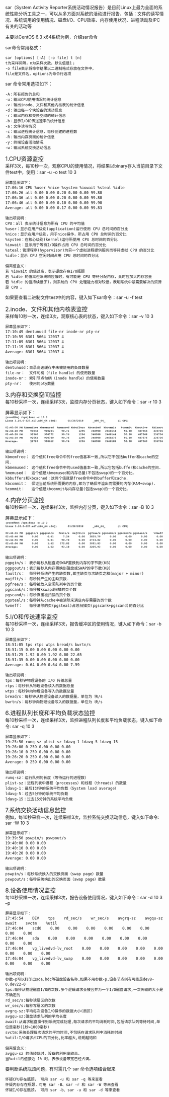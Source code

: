 sar（System Activity Reporter系统活动情况报告）是目前Linux上最为全面的系统性能分析工具之一，可以从多方面对系统的活动进行报告，包括：文件的读写情况、系统调用的使用情况、磁盘I/O、CPU效率、内存使用状况、进程活动及IPC有关的活动等

主要以CentOS 6.3 x64系统为例，介绍sar命令

sar命令常用格式：
```
sar [options] [-A] [-o file] t [n]
t为采样间隔，n为采样次数，默认值是1；
-o file表示将命令结果以二进制格式存放在文件中，
file是文件名，options为命令行选项
```
sar 命令常用选项如下：
```
-A：所有报告的总和
-u：输出CPU使用情况的统计信息
-v：输出inode、文件和其他内核表的统计信息
-d：输出每一个块设备的活动信息
-r：输出内存和交换空间的统计信息
-b：显示I/O和传送速率的统计信息
-a：文件读写情况
-c：输出进程统计信息，每秒创建的进程数
-R：输出内存页面的统计信息
-y：终端设备活动情况
-w：输出系统交换活动信息
```
<font size=4>1.CPU资源监控</font>   <br>
采样3次，每10秒一次，观察CPU的使用情况，将结果以binary存入当前目录下文件test中，使用：sar -u -o test 10 3
```
屏幕显示如下：
17:06:16 CPU %user %nice %system %iowait %steal %idle
17:06:26 all 0.00 0.00 0.20 0.00 0.00 99.80
17:06:36 all 0.00 0.00 0.20 0.00 0.00 99.80
17:06:46 all 0.00 0.00 0.10 0.00 0.00 99.90
Average: all 0.00 0.00 0.17 0.00 0.00 99.83

输出项说明：
CPU：all 表示统计信息为所有 CPU 的平均值
%user：显示在用户级别(application)运行使用 CPU 总时间的百分比
%nice：显示在用户级别，用于nice操作，所占用 CPU 总时间的百分比
%system：在核心级别(kernel)运行所使用 CPU 总时间的百分比
%iowait：显示用于等待I/O操作占用 CPU 总时间的百分比
%steal：管理程序(hypervisor)为另一个虚拟进程提供服务而等待虚拟 CPU 的百分比
%idle：显示 CPU 空闲时间占用 CPU 总时间的百分比

偏离值含义：
若 %iowait 的值过高，表示硬盘存在I/O瓶颈
若 %idle 的值高但系统响应慢时，有可能是 CPU 等待分配内存，此时应加大内存容量
若 %idle 的值持续低于1，则系统的 CPU 处理能力相对较低，表明系统中最需要解决的资源是 CPU 。
```
如果要查看二进制文件test中的内容，键入如下sar命令：sar -u -f test

<font size=4>2.inode、文件和其他内核表监控</font>   <br>
采样每10秒一次，连续3次，观察核心表的状态，键入如下命令：sar -v 10 3
```
屏幕显示如下：
17:10:49 dentunusd file-nr inode-nr pty-nr
17:10:59 6301 5664 12037 4
17:11:09 6301 5664 12037 4
17:11:19 6301 5664 12037 4
Average: 6301 5664 12037 4

输出项说明：
dentunusd：目录高速缓存中未被使用的条目数量
file-nr：  文件句柄（file handle）的使用数量
inode-nr： 索引节点句柄（inode handle）的使用数量
pty-nr：   使用的pty数量
```
<font size=4>3.内存和交换空间监控</font>   <br>
每10秒采样一次，连续采样3次，监控内存分页状态，键入如下命令：sar -r 10 3

屏幕显示如下：  <br>
![image](https://github.com/dwjlw1314/DWJ-PROJECT/raw/master/PictureSource/4.14.1.png)
```
输出项说明：
kbmemfree： 这个值和free命令中的free值基本一致,所以它不包括buffer和cache的空间.
kbmemused： 这个值和free命令中的used值基本一致,所以它包括buffer和cache的空间.
%memused：  这个值是kbmemused和内存总量(不包括swap)的一个百分比.
kbbuffers和kbcached：这两个值就是free命令中的buffer和cache.
kbcommit：  保证当前系统所需要的内存,即为了确保不溢出而需要的内存(RAM+swap).
%commit：   这个值是kbcommit与内存总量(包括swap)的一个百分比.
```
<font size=4>4.内存分页监控</font>   <br>
每10秒采样一次，连续采样3次，监控内存分页，键入如下命令：sar -B 10 3

屏幕显示如下：
![image](https://github.com/dwjlw1314/DWJ-PROJECT/raw/master/PictureSource/4.14.2.png)
```
输出项说明：
pgpgin/s： 表示每秒从磁盘或SWAP置换到内存的字节数(KB)
pgpgout/s：表示每秒从内存置换到磁盘或SWAP的字节数(KB)
fault/s：  每秒钟系统产生的缺页数,即主缺页与次缺页之和(major + minor)
majflt/s： 每秒钟产生的主缺页数.
pgfree/s： 每秒被放入空闲队列中的页个数
pgscank/s：每秒被kswapd扫描的页个数
pgscand/s：每秒直接被扫描的页个数
pgsteal/s：每秒钟从cache中被清除来满足内存需要的页个数
%vmeff：   每秒清除的页(pgsteal)占总扫描页(pgscank+pgscand)的百分比
```

<font size=4>5.I/O和传送速率监控</font>   <br>
每10秒采样一次，连续采样3次，报告缓冲区的使用情况，键入如下命令：sar -b 10 3
```
屏幕显示如下：
18:51:05 tps rtps wtps bread/s bwrtn/s
18:51:15 0.00 0.00 0.00 0.00 0.00
18:51:25 1.92 0.00 1.92 0.00 22.65
18:51:35 0.00 0.00 0.00 0.00 0.00
Average: 0.64 0.00 0.64 0.00 7.59

输出项说明：
tps：每秒钟物理设备的 I/O 传输总量
rtps：每秒钟从物理设备读入的数据总量
wtps：每秒钟向物理设备写入的数据总量
bread/s：每秒钟从物理设备读入的数据量，单位为 块/s
bwrtn/s：每秒钟向物理设备写入的数据量，单位为 块/s
```
<font size=4>6.进程队列长度和平均负载状态监控</font>   <br>
每10秒采样一次，连续采样3次，监控进程队列长度和平均负载状态，键入如下命令: sar -q 10 3
```
屏幕显示如下：
19:25:50 runq-sz plist-sz ldavg-1 ldavg-5 ldavg-15
19:26:00 0 259 0.00 0.00 0.00
19:26:10 0 259 0.00 0.00 0.00
19:26:20 0 259 0.00 0.00 0.00
Average: 0 259 0.00 0.00 0.00

输出项说明：
runq-sz：运行队列的长度（等待运行的进程数）
plist-sz：进程列表中进程（processes）和线程（threads）的数量
ldavg-1：最后1分钟的系统平均负载（System load average）
ldavg-5：过去5分钟的系统平均负载
ldavg-15：过去15分钟的系统平均负载
```

<font size=4>7.系统交换活动信息监控</font>   <br>
例如，每10秒采样一次，连续采样3次，监控系统交换活动信息，键入如下命令: sar -W 10 3
```
屏幕显示如下：
19:39:50 pswpin/s pswpout/s
19:40:00 0.00 0.00
19:40:10 0.00 0.00
19:40:20 0.00 0.00
Average: 0.00 0.00

输出项说明：
pswpin/s：每秒系统换入的交换页面（swap page）数量
pswpout/s：每秒系统换出的交换页面（swap page）数量
```
<font size=4>8.设备使用情况监控</font>   <br>
每10秒采样一次，连续采样3次，报告设备使用情况，键入如下命令：sar -d 10 3 –p
```
屏幕显示如下：
17:45:54    DEV    tps    rd_sec/s    wr_sec/s    avgrq-sz    avgqu-sz    await    svctm    %util
17:46:04    scd0    0.00    0.00    0.00    0.00    0.00    0.00    0.00    0.00
17:46:04    sda    0.00    0.00    0.00    0.00    0.00    0.00    0.00    0.00
17:46:04    vg_livedvd-lv_root    0.00    0.00    0.00    0.00    0.00    0.00    0.00    0.00
17:46:04    vg_livedvd-lv_swap    0.00    0.00    0.00    0.00    0.00    0.00    0.00    0.00

输出项说明：
参数-p可以打印出sda,hdc等磁盘设备名称,如果不用参数-p,设备节点则有可能是dev8-0,dev22-0
tps:每秒从物理磁盘I/O的次数.多个逻辑请求会被合并为一个I/O磁盘请求,一次传输的大小是不确定的
rd_sec/s:每秒读扇区的次数
wr_sec/s:每秒写扇区的次数
avgrq-sz:平均每次设备I/O操作的数据大小(扇区)
avgqu-sz:磁盘请求队列的平均长度
await:从请求磁盘操作到系统完成处理,每次请求的平均消耗时间,包括请求队列等待时间,单位是毫秒(1秒=1000毫秒)
svctm:系统处理每次请求的平均时间,不包括在请求队列中消耗的时间
%util:I/O请求占CPU的百分比,比率越大,说明越饱和

偏离值含义：
avgqu-sz 的值较低时，设备的利用率较高。
当%util的值接近 1% 时，表示设备带宽已经占满。
```
要判断系统瓶颈问题，有时需几个 sar 命令选项结合起来
```
怀疑CPU存在瓶颈， 可用 sar -u 和 sar -q 等来查看
怀疑内存存在瓶颈，可用 sar -B、sar -r 和 sar -W 等来查看
怀疑I/O存在瓶颈， 可用 sar -b、sar -u 和 sar -d 等来查看
```
